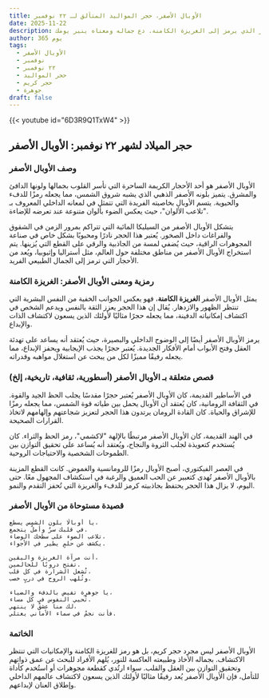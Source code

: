 ```yaml
---
title: الأوبال الأصفر، حجر المواليد المتألق لـ ٢٢ نوفمبر
date: 2025-11-22
description: اشعر بأهمية الأوبال الأصفر، حجر المواليد لـ ٢٢ نوفمبر الذي يرمز إلى الغريزة الكامنة. دع جماله ومعناه ينير يومك.
author: 365 يوم
tags:
  - الأوبال الأصفر
  - نوفمبر
  - ٢٢ نوفمبر
  - حجر المواليد
  - حجر كريم
  - جوهرة
draft: false
---
```


{{< youtube id="6D3R9Q1TxW4" >}}

## حجر الميلاد لشهر ٢٢ نوفمبر: الأوبال الأصفر

### وصف الأوبال الأصفر

الأوبال الأصفر هو أحد الأحجار الكريمة الساحرة التي تأسر القلوب بجمالها ولونها الدافئ والمشرق. يتميز بلونه الأصفر الذهبي الذي يشبه شروق الشمس، مما يجعله رمزًا للدفء والحيوية. يتسم الأوبال بخاصيته الفريدة التي تتمثل في لمعانه الداخلي المعروف بـ "تلاعب الألوان"، حيث يعكس الضوء بألوان متنوعة عند تعرضه للإضاءة.

يتشكل الأوبال الأصفر من السيليكا المائية التي تتراكم بمرور الزمن في الشقوق والفراغات داخل الصخور. يُعتبر هذا الحجر نادرًا ومحبوبًا بشكل خاص في صناعة المجوهرات الراقية، حيث يُضفي لمسة من الجاذبية والرقي على القطع التي يُزينها. يتم استخراج الأوبال الأصفر من مناطق مختلفة حول العالم، مثل أستراليا وإثيوبيا، ويُعد من الأحجار التي ترمز إلى الجمال الطبيعي الفريد.

### رمزية ومعنى الأوبال الأصفر: الغريزة الكامنة

يمثل الأوبال الأصفر **الغريزة الكامنة**، فهو يعكس الجوانب الخفية من النفس البشرية التي تنتظر الظهور والازدهار. يُقال إن هذا الحجر يعزز الثقة بالنفس ويدعم الشخص في اكتشاف إمكانياته الدفينة، مما يجعله حجرًا مثاليًا لأولئك الذين يسعون لاكتشاف الذات والإبداع.

يرمز الأوبال الأصفر أيضًا إلى الوضوح الداخلي والبصيرة، حيث يُعتقد أنه يساعد على تهدئة العقل وفتح الأبواب أمام الأفكار الجديدة. يُعتبر حجرًا يجذب الإيجابية ويحفز الإبداع، مما يجعله رفيقًا مميزًا لكل من يبحث عن استغلال مواهبه وقدراته.

### قصص متعلقة بـ الأوبال الأصفر (أسطورية، ثقافية، تاريخية، إلخ)

في الأساطير القديمة، كان الأوبال الأصفر يُعتبر حجرًا مقدسًا يجلب الحظ الجيد والقوة. في الثقافة الرومانية، كان يُعتقد أن الأوبال يحمل بين طياته قوة الشمس، مما يجعله رمزًا للإشراق والحياة. كان القادة الرومان يرتدون هذا الحجر لتعزيز شجاعتهم وإلهامهم لاتخاذ القرارات الصحيحة.

في الهند القديمة، كان الأوبال الأصفر مرتبطًا بالإلهة "لاكشمي"، رمز الحظ والثراء. كان يُستخدم كتعويذة لجلب الثروة والنجاح، ويُعتقد أنه يُساعد على تحقيق التوازن بين الطموحات الشخصية والاحتياجات الروحية.

في العصر الفيكتوري، أصبح الأوبال رمزًا للرومانسية والغموض. كانت القطع المزينة بالأوبال الأصفر تُهدى كتعبير عن الحب العميق والرغبة في استكشاف المجهول معًا. حتى اليوم، لا يزال هذا الحجر يحتفظ بجاذبيته كرمز للدفء والغريزة التي تُحفز التقدم والنمو.

### قصيدة مستوحاة من الأوبال الأصفر

```
يا أوبالًا بلون الشمس يسطع،  
في قلبك سرٌ وأملٌ يتجمع.  
تلاعب الضوء على سطحك الوضاء،  
يكشف عن حلمٍ يطير في الأجواء.  

أنت مرآة الغريزة واليقين،  
تفتح دروبًا للحالمين.  
تُشعل الشرارة في كل قلب،  
وتُلهب الروح في دربٍ خصب.  

يا جوهرة تفيض بالدفء والضياء،  
تُحيي النفوس في كل مساء.  
لك منا عشقٌ لا ينتهي،  
فأنت نجمٌ في سماء الأماني يعتلي.  
```

### الخاتمة

الأوبال الأصفر ليس مجرد حجر كريم، بل هو رمز للغريزة الكامنة والإمكانيات التي تنتظر الاكتشاف. بجماله الأخاذ وطبيعته العاكسة للنور، يُلهم الأفراد للبحث عن عمق ذواتهم وتحقيق التوازن بين العقل والقلب. سواء ارتُدي كقطعة مجوهرات أو استُخدم كأداة للتأمل، فإن الأوبال الأصفر يُعد رفيقًا مثاليًا لأولئك الذين يسعون لاكتشاف عالمهم الداخلي وإطلاق العنان لإبداعهم.